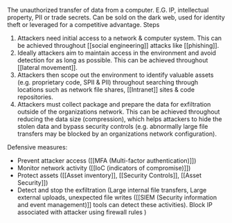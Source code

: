 The unauthorized transfer of data from a computer. E.G. IP, intellectual property, PII or trade secrets. Can be sold on the dark web, used for identity theft or leveraged for a competitive advantage.
Steps
 1. Attackers need initial access to a network & computer system. This can be achieved throughout [[social engineering]] attacks like [[phishing]].
 2. Ideally attackers aim to maintain access in the environment and avoid detection for as long as possible. This can be achieved throughout [[lateral movement]].
 3. Attackers then scope out the environment to identify valuable assets (e.g. proprietary code, SPII & PII) throughout searching through locations such as network file shares, [[Intranet]] sites & code repositories.
 4. Attackers must collect package and prepare the data for exfiltration outside of the organizations network. This can be achieved throughout reducing the data size (compression), which helps attackers to hide the stolen data and bypass security controls (e.g. abnormally large file transfers may be blocked by an organizations network configuration).

Defensive measures:
 - Prevent attacker access ([[MFA (Multi-factor authentication)]])
 - Monitor network activity ([[IoC (indicators of compromise)]])
 - Protect assets ([[Asset inventory]], [[Security Controls]], [[Asset Security]])
 - Detect and stop the exfiltration (Large internal file transfers, Large external uploads, unexpected file writes ([[SIEM (Security information and event management)]] tools can detect these activities). Block IP associated with attacker using firewall rules )
